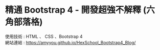 # 精通 Bootstrap 4 - 開發超強不解釋 (六角部落格)

使用技術 : HTML 、 CSS 、Bootstrap 4        
網站連結 : https://amyyou.github.io/HexSchool_Bootstrap4_Blog/
